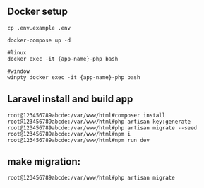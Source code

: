 ## Docker setup

```
cp .env.example .env

docker-compose up -d

#linux
docker exec -it {app-name}-php bash

#window
winpty docker exec -it {app-name}-php bash
```

## Laravel install and build app

```
root@123456789abcde:/var/www/html#composer install
root@123456789abcde:/var/www/html#php artisan key:generate
root@123456789abcde:/var/www/html#php artisan migrate --seed
root@123456789abcde:/var/www/html#npm i
root@123456789abcde:/var/www/html#npm run dev
```

## make migration: 

```
root@123456789abcde:/var/www/html#php artisan migrate
